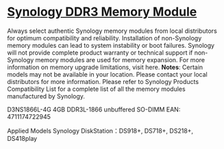 # [Synology DDR3 Memory Module](https://www.synology.com/en-global/products/DDR3)

Always select authentic Synology memory modules from local distributors for optimum compatibility and reliability. Installation of non-Synology memory modules can lead to system instability or boot failures. Synology will not provide complete product warranty or technical support if non-Synology memory modules are used for memory expansion. For more information on memory upgrade limitations, visit here.
**Notes**:
Certain models may not be available in your location. Please contact your local distributors for more information.
Please refer to Synology Products Compatibility List for a complete list of all the memory modules manufactured by Synology.

D3NS1866L-4G 4GB
DDR3L-1866 unbuffered SO-DIMM
EAN: 4711174722945

Applied Models
Synology DiskStation：DS918+, DS718+, DS218+, DS418play
